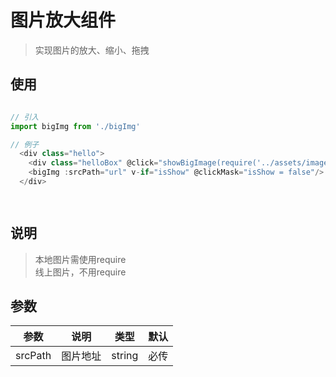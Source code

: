 # 图片放大组件

> 实现图片的放大、缩小、拖拽

## 使用

```  javascript  

// 引入  
import bigImg from './bigImg'  

// 例子
  <div class="hello">  
    <div class="helloBox" @click="showBigImage(require('../assets/images/12.png'))"></div>  
    <bigImg :srcPath="url" v-if="isShow" @clickMask="isShow = false"/>  
  </div>

  
```
## 说明
> 本地图片需使用require  
> 线上图片，不用require
## 参数
| 参数  | 说明  | 类型  | 默认 |  
| :----: | :----: | :----: | :----: | 
| srcPath | 图片地址 | string | 必传 |
